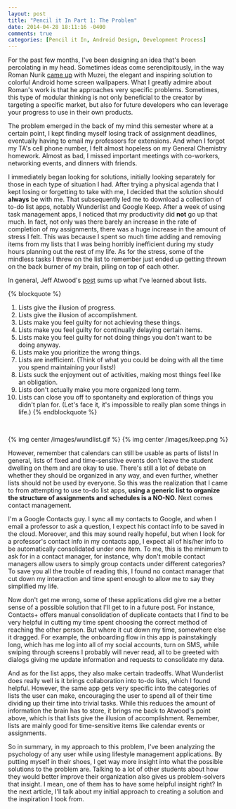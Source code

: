 ```yaml
---
layout: post
title: "Pencil it In Part 1: The Problem"
date: 2014-04-28 18:11:16 -0400
comments: true
categories: [Pencil it In, Android Design, Development Process]
---
```

<p>For the past few months, I've been designing an idea that's been percolating in my head. Sometimes ideas come serendipitously, in the way Roman Nurik <a href="https://medium.com/philosophy-logic/3a1721a6f716">came up</a> with Muzei, the elegant and inspiring solution to colorful Android home screen wallpapers. What I greatly admire about Roman's work is that he approaches very specific problems. Sometimes, this type of modular thinking is not only beneficial to the creator by targeting a specific market, but also for future developers who can leverage your progress to use in their own products.</p>

<!-- more -->

<p><span class="header2">The problem</span> emerged in the back of my mind this semester where at a certain point, I kept finding myself losing track of assignment deadlines, eventually having to email my professors for extensions. And when I forgot my TA's cell phone number, I felt almost hopeless on my General Chemistry homework. Almost as bad, I missed important meetings with co-workers, networking events, and dinners with friends.</p>

<p>I immediately began looking for solutions, initially looking separately for those in each type of situation I had. After trying a physical agenda that I kept losing or forgetting to take with me, I decided that the solution should <b>always</b> be with me. That subsequently led me to download a collection of to-do list apps, notably Wunderlist and Google Keep. After a week of using task management apps, I noticed that my productivity did <b>not</b> go up that much. In fact, not only was there barely an increase in the rate of completion of my assignments, there was a huge increase in the amount of stress I felt. This was because I spent so much time adding and removing items from my lists that I was being horribly inefficient during my study hours planning out the rest of my life. As for the stress, some of the mindless tasks I threw on the list to remember just ended up getting thrown on the back burner of my brain, piling on top of each other.</p>

In general, Jeff Atwood's <a href="http://blog.codinghorror.com/todont/">post</a> sums up what I've learned about lists.

{% blockquote %}
1. Lists give the illusion of progress.
2. Lists give the illusion of accomplishment.
3. Lists make you feel guilty for not achieving these things.
4. Lists make you feel guilty for continually delaying certain items.
5. Lists make you feel guilty for not doing things you don't want to be doing anyway.
6. Lists make you prioritize the wrong things.
7. Lists are inefficient. (Think of what you could be doing with all the time you spend maintaining your lists!)
8. Lists suck the enjoyment out of activities, making most things feel like an obligation.
9. Lists don't actually make you more organized long term.
10. Lists can close you off to spontaneity and exploration of things you didn't plan for. (Let's face it, it's impossible to really plan some things in life.)
{% endblockquote %}

<br>

{% img center /images/wundlist.gif %}
{% img center /images/keep.png %}


<p>However, remember that calendars can still be usable as parts of lists! In general, lists of fixed and time-sensitive events don't leave the student dwelling on them and are okay to use. There's still a lot of debate on whether they should be organized in any way, and even further, whether lists should not be used by everyone. So this was the realization that I came to from attempting to use to-do list apps, <b>using a generic list to organize the structure of assignments and schedules is a NO-NO.</b> Next comes contact management.</p>

<p>I'm a Google Contacts guy. I sync all my contacts to Google, and when I email a professor to ask a question, I expect his contact info to be saved in the cloud. Moreover, and this may sound really hopeful, but when I look for a professor's contact info in my contacts app, I expect all of his/her info to be automatically consolidated under one item. To me, this is the minimum to ask for in a contact manager, for instance, why don't mobile contact managers allow users to simply group contacts under different categories? To save you all the trouble of reading this, I found no contact manager that cut down my interaction and time spent enough to allow me to say they simplified my life.</p>


<p>Now don't get me wrong, some of these applications did give me a better sense of a possible solution that I'll get to in a future post. For instance, Contacts+ offers manual consolidation of duplicate contacts that I find to be very helpful in cutting my time spent choosing the correct method of reaching the other person. But where it cut down my time, somewhere else it dragged. For example, the onboarding flow in this app is painstakingly long, which has me log into all of my social accounts, turn on SMS, while swiping through screens I probably will never read, all to be greeted with dialogs giving me update information and requests to consolidate my data.</p>


<p>And as for the list apps, they also make certain tradeoffs. What Wunderlist does really well is it brings collaboration into to-do lists, which I found helpful. However, the same app gets very specific into the categories of lists the user can make, encouraging the user to spend all of their time dividing up their time into trivial tasks. While this reduces the amount of information the brain has to store, it brings me back to Atwood's point above, which is that lists give the illusion of accomplishment. Remember, lists are mainly good for time-sensitive items like calendar events or assignments.</p>


<p>So in summary, in my approach to this problem, I've been analyzing the psychology of any user while using lifestyle management applications. By putting myself in their shoes, I get way more insight into what the possible solutions to the problem are. Talking to a lot of other students about how they would better improve their organization also gives us problem-solvers that insight. I mean, one of them has to have some helpful insight right? In the next article, I'll talk about my initial approach to creating a solution and the inspiration I took from.</p>